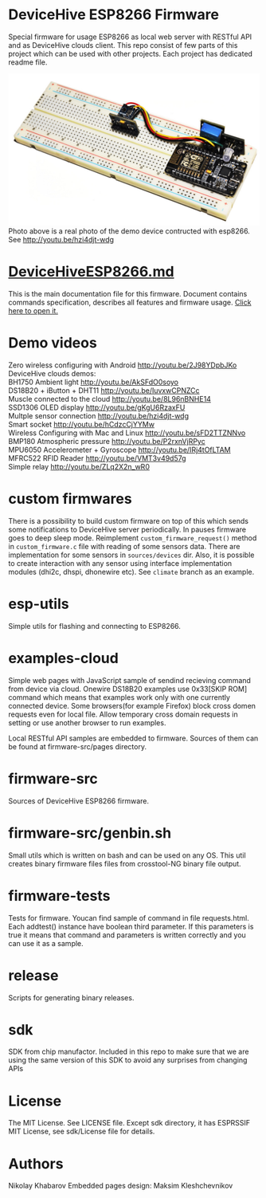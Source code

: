 # DeviceHive ESP8266 Firmware
Special firmware for usage ESP8266 as local web server with RESTful API and as DeviceHive clouds client.
This repo consist of few parts of this project which can be used with
other projects. Each project has dedicated readme file.

![](images/demo-device.jpg?raw=true)
Photo above is a real photo of the demo device contructed with esp8266. See
http://youtu.be/hzi4djt-wdg

# [DeviceHiveESP8266.md](DeviceHiveESP8266.md)
This is the main documentation file for this firmware. Document contains
commands specification, describes  all features and firmware usage.
[Click here to open it.](DeviceHiveESP8266.md)

# Demo videos
Zero wireless configuring with Android http://youtu.be/2J98YDpbJKo  
DeviceHive clouds demos:    
BH1750 Ambient light http://youtu.be/AkSFdO0soyo  
DS18B20 + iButton + DHT11 http://youtu.be/IuvxwCPNZCc  
Muscle connected to the cloud http://youtu.be/8L96nBNHE14  
SSD1306 OLED display http://youtu.be/gKgU6RzaxFU  
Multple sensor connection http://youtu.be/hzi4djt-wdg  
Smart socket http://youtu.be/hCdzcCjYYMw  
Wireless Configuring with Mac and Linux http://youtu.be/sFD2TTZNNvo  
BMP180 Atmospheric pressure http://youtu.be/P2rxnVjRPyc  
MPU6050 Accelerometer + Gyroscope http://youtu.be/IRj4tOfLTAM  
MFRC522 RFID Reader http://youtu.be/VMT3v49d57g  
Simple relay http://youtu.be/ZLq2X2n_wR0  

# custom firmwares
There is a possibility to build custom firmware on top of this which sends some
notifications to DeviceHive server periodically. In pauses firmware goes to deep
sleep mode. Reimplement `custom_firmware_request()` method in
`custom_firmware.c` file with reading of some sensors data. There are
implementation for some sensors in `sources/devices` dir. Also, it is possible
to create interaction with any sensor using interface implementation modules
(dhi2c, dhspi, dhonewire etc). See `climate` branch as an example.

# esp-utils
Simple utils for flashing and connecting to ESP8266.

# examples-cloud
Simple web pages with JavaScript sample of sendind recieving command
from device via cloud. Onewire DS18B20 examples use 0x33[SKIP ROM] command
which means that examples work only with one currently connected device. Some
browsers(for example Firefox) block cross domen requests even for local file.
Allow temporary cross domain requests in setting or use another browser to run
examples.

Local RESTful API samples are embedded to firmware. Sources of them can be found
at firmware-src/pages directory.

# firmware-src
Sources of DeviceHive ESP8266 firmware.

# firmware-src/genbin.sh
Small utils which is written on bash and can be used on any OS. This util
creates binary firmware files files from crosstool-NG binary file output.

# firmware-tests
Tests for firmware. Youcan find sample of command in file requests.html. Each
addtest() instance have boolean third parameter. If this parameters is true it
means that command and parameters is written correctly and you can use it as
a sample.

# release
Scripts for generating binary releases.

# sdk
SDK from chip manufactor. Included in this repo to make sure that we are
using the same version of this SDK to avoid any surprises from changing APIs

# License
The MIT License. See LICENSE file. Except sdk directory, it has ESPRSSIF MIT 
License, see sdk/License file for details.

# Authors
Nikolay Khabarov
Embedded pages design: Maksim Kleshchevnikov
